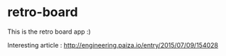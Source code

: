 # retro-board
This is the retro board app :)

Interesting article : http://engineering.paiza.io/entry/2015/07/09/154028
